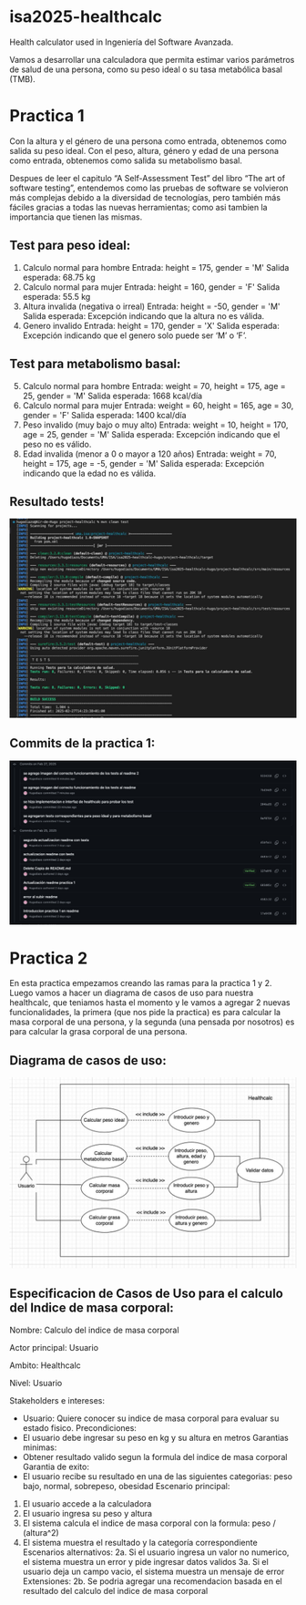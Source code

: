 # isa2025-healthcalc
Health calculator used in Ingeniería del Software Avanzada.

Vamos a desarrollar una calculadora que permita estimar varios parámetros de salud de una persona,
como su peso ideal o su tasa metabólica basal (TMB).

# Practica 1

Con la altura y el género de una persona como entrada, obtenemos como salida su peso ideal.
Con el peso, altura, género y edad de una persona como entrada, obtenemos como salida su metabolismo basal.

Despues de leer el capitulo “A Self-Assessment Test” del libro “The art of software testing”, entendemos como las pruebas de software se volvieron más complejas debido a la diversidad de tecnologías, pero también más fáciles gracias a todas las nuevas herramientas; como asi tambien la importancia que tienen las mismas.


## Test para peso ideal:

1.	Calculo normal para hombre
Entrada: height = 175, gender = 'M'
Salida esperada: 68.75 kg
2.	Calculo normal para mujer
Entrada: height = 160, gender = 'F'
Salida esperada: 55.5 kg
3.	Altura invalida (negativa o irreal)
Entrada: height = -50, gender = 'M'
Salida esperada: Excepción indicando que la altura no es válida.
4.	Genero invalido
Entrada: height = 170, gender = 'X'
Salida esperada: Excepción indicando que el genero solo puede ser ‘M’ o ‘F’.

## Test para metabolismo basal:

5.	Calculo normal para hombre
Entrada: weight = 70, height = 175, age = 25, gender = 'M'
Salida esperada: 1668 kcal/día
6.	Calculo normal para mujer
Entrada: weight = 60, height = 165, age = 30, gender = 'F'
Salida esperada: 1400 kcal/día
7.	Peso invalido (muy bajo o muy alto)
Entrada: weight = 10, height = 170, age = 25, gender = 'M'
Salida esperada: Excepción indicando que el peso no es válido.
8.	Edad invalida (menor a 0 o mayor a 120 años)
Entrada: weight = 70, height = 175, age = -5, gender = 'M'
Salida esperada: Excepción indicando que la edad no es válida.



## Resultado tests!


![Resultado tests! ](project-healthcalc/Imagenes/resultado-tests.jpg)


## Commits de la practica 1:


![Commits de la practica 1: ](project-healthcalc/Imagenes/commits-practica-1.png)


# Practica 2

En esta practica empezamos creando las ramas para la practica 1 y 2.
Luego vamos a hacer un diagrama de casos de uso para nuestra healthcalc, que teniamos hasta el momento y le vamos a agregar 2 nuevas funcionalidades, la primera (que nos pide la practica) es para calcular la masa corporal de una persona, y la segunda (una pensada por nosotros) es para calcular la grasa corporal de una persona.

## Diagrama de casos de uso:


![Diagrama de casos de uso: ](project-healthcalc/Imagenes/caso-de-uso.jpg)


## Especificacion de Casos de Uso para el calculo del Indice de masa corporal:

Nombre: Calculo del indice de masa corporal

Actor principal: Usuario

Ambito: Healthcalc

Nivel: Usuario

Stakeholders e intereses:
  - Usuario: Quiere conocer su indice de masa corporal para evaluar su estado fisico.
Precondiciones:
  - El usuario debe ingresar su peso en kg y su altura en metros
Garantias minimas:
  - Obtener resultado valido segun la formula del indice de masa corporal
Garantia de exito:
  - El usuario recibe su resultado en una de las siguientes categorias: peso bajo, normal, sobrepeso, obesidad
Escenario principal:
  1. El usuario accede a la calculadora
  2. El usuario ingresa su peso y altura
  3. El sistema calcula el indice de masa corporal con la formula: peso / (altura^2)
  4. El sistema muestra el resultado y la categoría correspondiente
Escenarios alternativos:
  2a. Si el usuario ingresa un valor no numerico, el sistema muestra un error y pide ingresar datos validos
  3a. Si el usuario deja un campo vacio, el sistema muestra un mensaje de error
Extensiones:
  2b. Se podria agregar una recomendacion basada en el resultado del calculo del indice de masa corporal 
